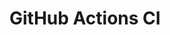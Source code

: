# GitHub Actions CI














































































































































































































































































































































































































































































































































































































































































































































































































































































































































































































































































































































































































































































































































































































































































































































































































































































































































































































